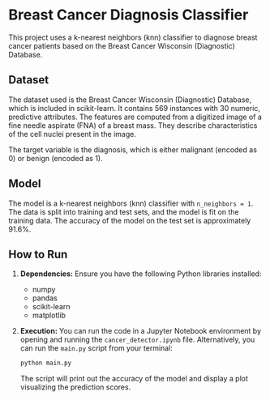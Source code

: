 # Breast Cancer Diagnosis Classifier

This project uses a k-nearest neighbors (knn) classifier to diagnose breast cancer patients based on the Breast Cancer Wisconsin (Diagnostic) Database.

## Dataset

The dataset used is the Breast Cancer Wisconsin (Diagnostic) Database, which is included in scikit-learn. It contains 569 instances with 30 numeric, predictive attributes. The features are computed from a digitized image of a fine needle aspirate (FNA) of a breast mass. They describe characteristics of the cell nuclei present in the image.

The target variable is the diagnosis, which is either malignant (encoded as 0) or benign (encoded as 1).

## Model

The model is a k-nearest neighbors (knn) classifier with `n_neighbors = 1`. The data is split into training and test sets, and the model is fit on the training data. The accuracy of the model on the test set is approximately 91.6%.

## How to Run

1.  **Dependencies:** Ensure you have the following Python libraries installed:
    *   numpy
    *   pandas
    *   scikit-learn
    *   matplotlib

2.  **Execution:** You can run the code in a Jupyter Notebook environment by opening and running the `cancer_detector.ipynb` file. Alternatively, you can run the `main.py` script from your terminal:
    ```bash
    python main.py
    ```
    The script will print out the accuracy of the model and display a plot visualizing the prediction scores.

